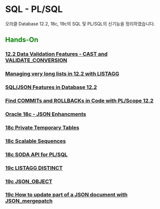 
<H1>SQL - PL/SQL</H1>

오라클 Database 12.2, 18c, 19c의 SQL 및 PL/SQL의 신기능을 정리하였습니다.

<H2><font color="green"> Hands-On</fornt></H2>
<H3><a href="https://livesql.oracle.com/apex/livesql/file/tutorial_EDVE861IMHO1W3Q654ES9EQQW.html"> 
12.2 Data Validation Features - CAST and VALIDATE_CONVERSION </a> </H3>
<H3><a href="https://livesql.oracle.com/apex/livesql/file/tutorial_EDVE861IDOIZGLUZMSW7Y8HYG.html">
Managing very long lists in 12.2 with LISTAGG </a> </H3>
<H3><a href="https://livesql.oracle.com/apex/livesql/file/tutorial_EDVE861H6UF4Z20EV0RM4DK2G.html
"> SQL/JSON Features in Database 12.2 </a></H3>
<H3><a href="https://livesql.oracle.com/apex/livesql/file/content_E31RZEWUHFL8VR4FNXRFWL00A.html
"> Find COMMITs and ROLLBACKs in Code with PL/Scope 12.2 </a></H3>
<H3><a href="https://livesql.oracle.com/apex/livesql/file/content_GBSPKG60QQZG6I7MRLS1V5BPG.html
"> Oracle 18c - JSON Enhancments </a></H3>
<H3><a href="https://livesql.oracle.com/apex/livesql/file/content_GAD3PVUCHINEPIQK4IKDXALT7.html
"> 18c Private Temporary Tables </a></H3>
<H3><a href="https://livesql.oracle.com/apex/livesql/file/content_F81HIRL1224HEI4PJS71CCBPI.html
"> 18c Scalable Sequences </a></H3>
<H3><a href="https://livesql.oracle.com/apex/livesql/file/content_HR0J8BA2K99VZWT51TU1OCGJ4.html
"> 18c SODA API for PL/SQL </a></H3>
<H3><a href="https://livesql.oracle.com/apex/livesql/file/content_HT1O85E4BHSBWN93G1B3M8SI2.html
"> 19c LISTAGG DISTINCT </a></H3>
<H3><a href="https://livesql.oracle.com/apex/livesql/file/content_HT1U9Z9IZB03YZOD77B6D5411.html
"> 19c JSON_OBJECT </a></H3>
<H3><a href="https://livesql.oracle.com/apex/livesql/file/content_HUB30QTK3RRR7J1EYJ8R35SPM.html
"> 19c How to update part of a JSON document with JSON_mergepatch </a></H3>

